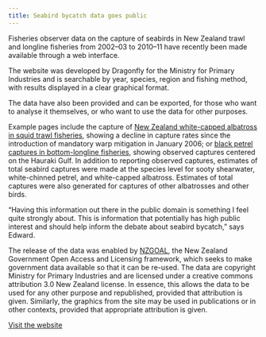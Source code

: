 ```yaml
---
title: Seabird bycatch data goes public
---
```


Fisheries observer data on the capture of seabirds in New Zealand
trawl and longline fisheries from 2002&ndash;03 to 2010&ndash;11 have
recently been made available through a web interface. 

The website was
developed by Dragonfly for the Ministry for Primary Industries
and is searchable by year, species, region and fishing method, with
results displayed in a clear graphical format.

<!--more-->

The data have also been
provided and can be exported, for those who want to analyse it
themselves, or who want to use the data for other purposes.

Example pages include the capture of [New Zealand white-capped
albatross in squid trawl
fisheries](http://data.dragonfly.co.nz/psc/v20121101/white-capped-albatross/squid-trawl/all-vessels/eez/all/),
showing a decline in capture rates since the introduction of mandatory
warp mitigation in January 2006; or [black petrel captures in
bottom-longline
fisheries](http://data.dragonfly.co.nz/psc/v20121101/black-petrel/bottom-longline/all-vessels/eez/all/),
showing observed captures centered on the Hauraki Gulf.
In addition to reporting observed captures, estimates of total seabird
captures were made at the species level for sooty shearwater,
white-chinned petrel, and white-capped albatross. Estimates of total
captures were also generated for captures of other albatrosses and
other birds.

“Having this information out there in the public domain is something I
feel quite strongly about. This is information that potentially has
high public interest and should help inform the debate about seabird
bycatch,” says Edward.

The release of the data was enabled by  [NZGOAL](http://nzgoal.info/),
the New Zealand Government Open Access and Licensing framework, which
seeks to make government  data available so that it can be re-used.
The data are copyright Ministry for Primary Industries and are
licensed under a creative commons attribution 3.0 New Zealand license.
In essence, this allows the data to be used for any other purpose and
republished, provided that attribution is given. Similarly, the
graphics from the site may be used in publications or in other
contexts, provided that appropriate attribution  is given.

[Visit the website](http://data.dragonfly.co.nz/psc/)
